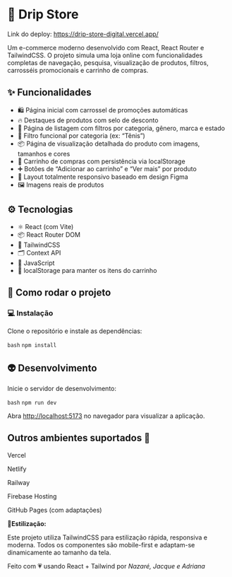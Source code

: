 # 👟 Drip Store

Link do deploy: https://drip-store-digital.vercel.app/

Um e-commerce moderno desenvolvido com React, React Router e TailwindCSS. O projeto simula uma loja online com funcionalidades completas de navegação, pesquisa, visualização de produtos, filtros, carrosséis promocionais e carrinho de compras.

## ✨ Funcionalidades

- 🛍 Página inicial com carrossel de promoções automáticas
- 🔥 Destaques de produtos com selo de desconto
- 🧾 Página de listagem com filtros por categoria, gênero, marca e estado
- 🧠 Filtro funcional por categoria (ex: “Tênis”)
- 📦 Página de visualização detalhada do produto com imagens, tamanhos e cores
- 🛒 Carrinho de compras com persistência via localStorage
- ➕ Botões de “Adicionar ao carrinho” e “Ver mais” por produto
- 🎯 Layout totalmente responsivo baseado em design Figma
- 🖼 Imagens reais de produtos

## ⚙️ Tecnologias

- ⚛️ React (com Vite)
- 📦 React Router DOM
- 🎨 TailwindCSS
- 🗂 Context API
- 🧠 JavaScript
- 💾 localStorage para manter os itens do carrinho

## 🚀 Como rodar o projeto

### 💻 Instalação

Clone o repositório e instale as dependências:

```bash```
`npm install`

## 👽 Desenvolvimento

Inicie o servidor de desenvolvimento:

```bash```
`npm run dev`

Abra <http://localhost:5173> no navegador para visualizar a aplicação.

## Outros ambientes suportados 👀

Vercel

Netlify

Railway

Firebase Hosting

GitHub Pages (com adaptações)

🎨**Estilização:**

Este projeto utiliza TailwindCSS para estilização rápida, responsiva e moderna. Todos os componentes são mobile-first e adaptam-se dinamicamente ao tamanho da tela.

Feito com 💗 usando React + Tailwind por *Nazaré, Jacque e Adriana*
